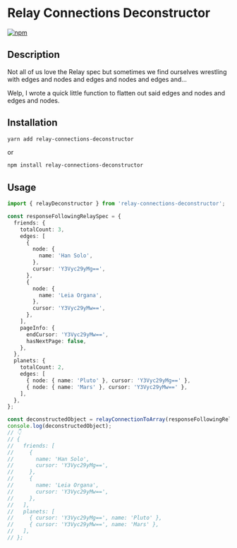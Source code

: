 # Relay Connections Deconstructor

[![npm](https://img.shields.io/npm/v/relay-connections-deconstructor?style=plastic)](https://www.npmjs.com/package/relay-connections-deconstructor)

## Description

Not all of us love the Relay spec but sometimes we find ourselves wrestling with edges and nodes and edges and nodes and edges and...

Welp, I wrote a quick little function to flatten out said edges and nodes and edges and nodes.

## Installation

```bash
yarn add relay-connections-deconstructor
```

or

```bash
npm install relay-connections-deconstructor
```

## Usage

```typescript
import { relayDeconstructor } from 'relay-connections-deconstructor';

const responseFollowingRelaySpec = {
  friends: {
    totalCount: 3,
    edges: [
      {
        node: {
          name: 'Han Solo',
        },
        cursor: 'Y3Vyc29yMg==',
      },
      {
        node: {
          name: 'Leia Organa',
        },
        cursor: 'Y3Vyc29yMw==',
      },
    ],
    pageInfo: {
      endCursor: 'Y3Vyc29yMw==',
      hasNextPage: false,
    },
  },
  planets: {
    totalCount: 2,
    edges: [
      { node: { name: 'Pluto' }, cursor: 'Y3Vyc29yMg==' },
      { node: { name: 'Mars' }, cursor: 'Y3Vyc29yMw==' },
    ],
  },
};

const deconstructedObject = relayConnectionToArray(responseFollowingRelaySpec);
console.log(deconstructedObject);
// 👇
// {
//   friends: [
//     {
//       name: 'Han Solo',
//       cursor: 'Y3Vyc29yMg==',
//     },
//     {
//       name: 'Leia Organa',
//       cursor: 'Y3Vyc29yMw==',
//     },
//   ],
//   planets: [
//     { cursor: 'Y3Vyc29yMg==', name: 'Pluto' },
//     { cursor: 'Y3Vyc29yMw==', name: 'Mars' },
//   ],
// };
```
